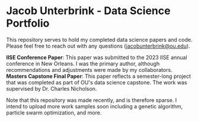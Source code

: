 # Jacob Unterbrink - Data Science Portfolio
This repository serves to hold my completed data science papers and code. Please feel free to reach out with any questions (jacobunterbrink@ou.edu).

**IISE Conference Paper**: This paper was submitted to the 2023 IISE annual conference in New Orleans. I was the primary author, although recommendations and adjustments were made by my collaborators. <br>
**Masters Capstone Final Paper**: This paper reflects a semester-long project that was completed as part of OU's data science capstone. The work was supervised by Dr. Charles Nicholson. <br>

Note that this repository was made recently, and is therefore sparse. I intend to upload more work samples soon including a genetic algorithm, particle swarm optimization, and more.
